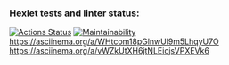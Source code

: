 ### Hexlet tests and linter status:
[![Actions Status](https://github.com/vsmelyshev/frontend-project-44/workflows/hexlet-check/badge.svg)](https://github.com/vsmelyshev/frontend-project-44/actions)
[![Maintainability](https://api.codeclimate.com/v1/badges/a872ba1880446e2bd1ca/maintainability)](https://codeclimate.com/github/vsmelyshev/frontend-project-44/maintainability)
https://asciinema.org/a/WHtcom18pGlnwUl9m5LhqyU7O
https://asciinema.org/a/vWZkUtXH6jtNLEicjsVPXEVk6